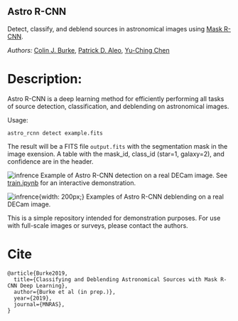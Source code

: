 ## Astro R-CNN

Detect, classify, and deblend sources in astronomical images using [Mask R-CNN](https://github.com/matterport/Mask_RCNN).

*Authors:* 
[Colin J. Burke](https://astro.illinois.edu/directory/profile/colinjb2), [Patrick D. Aleo](https://astro.illinois.edu/directory/profile/paleo2), [Yu-Ching Chen](https://astro.illinois.edu/directory/profile/ycchen)

# Description:

Astro R-CNN is a deep learning method for efficiently performing all tasks of source detection, classification, and deblending on astronomical images.

Usage:
```
astro_rcnn detect example.fits
```
The result will be a FITS file ```output.fits``` with the segmentation mask in the image exension. A table with the mask_id, class_id (star=1, galaxy=2), and confidence are in the header.

![infrence](https://user-images.githubusercontent.com/13906989/61251399-f3588400-a71f-11e9-896d-e73008a4e0e3.png)
Example of Astro R-CNN detection on a real DECam image. See [train.ipynb](https://github.com/burke86/deblend_maskrcnn/blob/master/train.ipynb) for an interactive demonstration. 


![infrence](https://user-images.githubusercontent.com/13906989/61023273-e1b55c00-a36e-11e9-85df-cf7471a44aa9.png){width: 200px;}
Examples of Astro R-CNN deblending on a real DECam image.

This is a simple repository intended for demonstration purposes. For use with full-scale images or surveys, please contact the authors.

# Cite

```
@article{Burke2019,
  title={Classifying and Deblending Astronomical Sources with Mask R-CNN Deep Learning},
  author={Burke et al (in prep.)},
  year={2019},
  journal={MNRAS},
}
```
